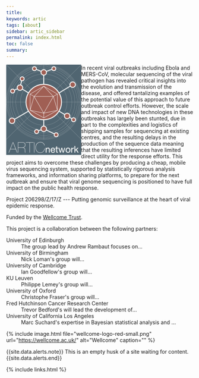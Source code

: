 ```yaml
---
title: 
keywords: artic
tags: [about]
sidebar: artic_sidebar
permalink: index.html
toc: false
summary:
---
```


<div class="summary"><img style="float:left; max-width:40%; max-height:40%;" src="/images/logo.png" alt="logo" /> In recent viral outbreaks including Ebola and MERS-CoV, molecular sequencing of the viral pathogen has revealed critical insights into the evolution and transmission of the disease, and offered tantalizing examples of the potential value of this approach to future outbreak control efforts. However, the scale and impact of new DNA technologies in these outbreaks has largely been stunted, due in part to the complexities and logistics of shipping samples for sequencing at existing centres, and the resulting delays in the production of the sequence data meaning that the resulting inferences have limited direct utility for the response efforts. This project aims to overcome these challenges by producing a cheap, mobile virus sequencing system, supported by statistically rigorous analysis frameworks, and information sharing platforms, to prepare for the next outbreak and ensure that viral genome sequencing is positioned to have full impact on the public health response.</div>

Project 206298/Z/17/Z --- Putting genomic surveillance at the heart of viral epidemic response.

Funded by the [Wellcome Trust](https://wellcome.ac.uk/).

This project is a collaboration between the following partners:
<dl class="dl-horizontal">
<dt>University of Edinburgh</dt>
<dd>The group lead by Andrew Rambaut focuses on...</dd>
<dt>University of Birmingham</dt>
<dd>Nick Loman's group will...</dd>
<dt>University of Cambridge</dt>
<dd>Ian Goodfellow's group will...</dd>
<dt>KU Leuven</dt>
<dd>Philippe Lemey's group will...</dd>
<dt>University of Oxford</dt>
<dd>Christophe Fraser's group will...</dd>
<dt>Fred Hutchinson Cancer Research Center</dt>
<dd>Trevor Bedford's will lead the development of...</dd>
<dt>University of California Los Angeles</dt>
<dd>Marc Suchard's expertise in Bayesian statistical analysis and ...</dd>
</dl>

{% include image.html file="wellcome-logo-red-small.png" url="https://wellcome.ac.uk/" alt="Wellcome" caption="" %}

{{site.data.alerts.note}} This is an empty husk of a site waiting for content.{{site.data.alerts.end}}

{% include links.html %}
